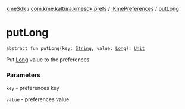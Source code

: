 [kmeSdk](../../index.md) / [com.kme.kaltura.kmesdk.prefs](../index.md) / [IKmePreferences](index.md) / [putLong](./put-long.md)

# putLong

`abstract fun putLong(key: `[`String`](https://kotlinlang.org/api/latest/jvm/stdlib/kotlin/-string/index.html)`, value: `[`Long`](https://kotlinlang.org/api/latest/jvm/stdlib/kotlin/-long/index.html)`): `[`Unit`](https://kotlinlang.org/api/latest/jvm/stdlib/kotlin/-unit/index.html)

Put [Long](https://kotlinlang.org/api/latest/jvm/stdlib/kotlin/-long/index.html) value to the preferences

### Parameters

`key` - preferences key

`value` - preferences value